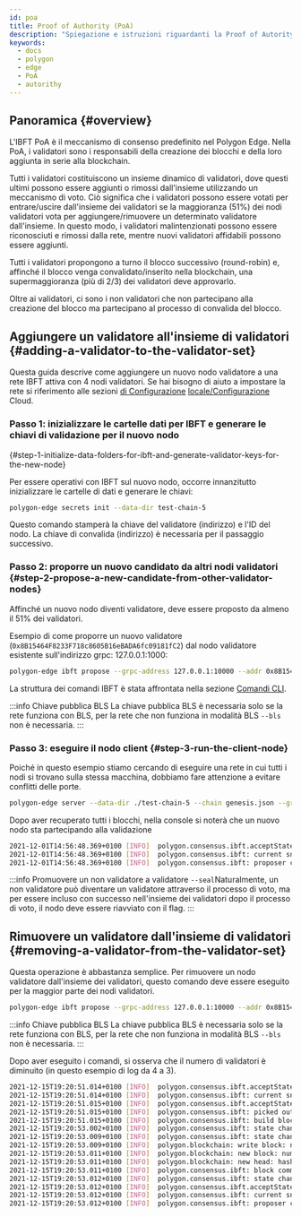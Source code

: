 ```yaml
---
id: poa
title: Proof of Authority (PoA)
description: "Spiegazione e istruzioni riguardanti la Proof of Autority."
keywords:
  - docs
  - polygon
  - edge
  - PoA
  - autorithy
---
```


## Panoramica {#overview}

L'IBFT PoA è il meccanismo di consenso predefinito nel Polygon Edge. Nella PoA, i validatori sono i responsabili della creazione dei blocchi e della loro aggiunta in serie alla blockchain.

Tutti i validatori costituiscono un insieme dinamico di validatori, dove questi ultimi possono essere aggiunti o rimossi dall'insieme utilizzando un meccanismo di voto. Ciò significa che i validatori possono essere votati per entrare/uscire dall'insieme dei validatori se la maggioranza (51%) dei nodi validatori vota per aggiungere/rimuovere un determinato validatore dall'insieme. In questo modo, i validatori malintenzionati possono essere riconosciuti e rimossi dalla rete, mentre nuovi validatori affidabili possono essere aggiunti.

Tutti i validatori propongono a turno il blocco successivo (round-robin) e, affinché il blocco venga convalidato/inserito nella blockchain, una supermaggioranza (più di 2/3) dei validatori deve approvarlo.

Oltre ai validatori, ci sono i non validatori che non partecipano alla creazione del blocco ma partecipano al processo di convalida del blocco.

## Aggiungere un validatore all'insieme di validatori {#adding-a-validator-to-the-validator-set}

Questa guida descrive come aggiungere un nuovo nodo validatore a una rete IBFT attiva con 4 nodi validatori. Se hai bisogno di aiuto a impostare la rete si riferimento alle sezioni [di Configurazione](/edge/get-started/set-up-ibft-locally.md) [locale/Configurazione](/edge/get-started/set-up-ibft-on-the-cloud.md) Cloud.

### Passo 1: inizializzare le cartelle dati per IBFT e generare le chiavi di validazione per il nuovo nodo
 {#step-1-initialize-data-folders-for-ibft-and-generate-validator-keys-for-the-new-node}

Per essere operativi con IBFT sul nuovo nodo, occorre innanzitutto inizializzare le cartelle di dati e generare le chiavi:

````bash
polygon-edge secrets init --data-dir test-chain-5
````

Questo comando stamperà la chiave del validatore (indirizzo) e l'ID del nodo. La chiave di convalida (indirizzo) è necessaria per il passaggio successivo.

### Passo 2: proporre un nuovo candidato da altri nodi validatori {#step-2-propose-a-new-candidate-from-other-validator-nodes}

Affinché un nuovo nodo diventi validatore, deve essere proposto da almeno il 51% dei validatori.

Esempio di come proporre un nuovo validatore (`0x8B15464F8233F718c8605B16eBADA6fc09181fC2`) dal nodo validatore esistente sull'indirizzo grpc: 127.0.0.1:1000:

````bash
polygon-edge ibft propose --grpc-address 127.0.0.1:10000 --addr 0x8B15464F8233F718c8605B16eBADA6fc09181fC2 --bls 0x9952735ca14734955e114a62e4c26a90bce42b4627a393418372968fa36e73a0ef8db68bba11ea967ff883e429b3bfdf --vote auth
````

La struttura dei comandi IBFT è stata affrontata nella sezione [Comandi CLI](/docs/edge/get-started/cli-commands).

:::info Chiave pubblica BLS
La chiave pubblica BLS è necessaria solo se la rete funziona con BLS, per la rete che non funziona in modalità BLS  `--bls` non è necessaria.
:::

### Passo 3: eseguire il nodo client {#step-3-run-the-client-node}

Poiché in questo esempio stiamo cercando di eseguire una rete in cui tutti i nodi si trovano sulla stessa macchina, dobbiamo fare attenzione a evitare conflitti delle porte.

````bash
polygon-edge server --data-dir ./test-chain-5 --chain genesis.json --grpc-address :50000 --libp2p :50001 --jsonrpc :50002 --seal
````

Dopo aver recuperato tutti i blocchi, nella console si noterà che un nuovo nodo sta partecipando alla validazione

````bash
2021-12-01T14:56:48.369+0100 [INFO]  polygon.consensus.ibft.acceptState: Accept state: sequence=4004
2021-12-01T14:56:48.369+0100 [INFO]  polygon.consensus.ibft: current snapshot: validators=5 votes=0
2021-12-01T14:56:48.369+0100 [INFO]  polygon.consensus.ibft: proposer calculated: proposer=0x8B15464F8233F718c8605B16eBADA6fc09181fC2 block=4004
````

:::info Promuovere un non validatore a validatore
`--seal`Naturalmente, un non validatore può diventare un validatore attraverso il processo di voto, ma per essere incluso con successo nell'insieme dei validatori dopo il processo di voto, il nodo deve essere riavviato con il flag.
:::

## Rimuovere un validatore dall'insieme di validatori {#removing-a-validator-from-the-validator-set}

Questa operazione è abbastanza semplice. Per rimuovere un nodo validatore dall'insieme dei validatori, questo comando deve essere eseguito per la maggior parte dei nodi validatori.

````bash
polygon-edge ibft propose --grpc-address 127.0.0.1:10000 --addr 0x8B15464F8233F718c8605B16eBADA6fc09181fC2 --bls 0x9952735ca14734955e114a62e4c26a90bce42b4627a393418372968fa36e73a0ef8db68bba11ea967ff883e429b3bfdf --vote drop
````

:::info Chiave pubblica BLS
La chiave pubblica BLS è necessaria solo se la rete funziona con BLS, per la rete che non funziona in modalità BLS  `--bls` non è necessaria.
:::

Dopo aver eseguito i comandi, si osserva che il numero di validatori è diminuito (in questo esempio di log da 4 a 3).

````bash
2021-12-15T19:20:51.014+0100 [INFO]  polygon.consensus.ibft.acceptState: Accept state: sequence=2399 round=1
2021-12-15T19:20:51.014+0100 [INFO]  polygon.consensus.ibft: current snapshot: validators=4 votes=2
2021-12-15T19:20:51.015+0100 [INFO]  polygon.consensus.ibft.acceptState: we are the proposer: block=2399
2021-12-15T19:20:51.015+0100 [INFO]  polygon.consensus.ibft: picked out txns from pool: num=0 remaining=0
2021-12-15T19:20:51.015+0100 [INFO]  polygon.consensus.ibft: build block: number=2399 txns=0
2021-12-15T19:20:53.002+0100 [INFO]  polygon.consensus.ibft: state change: new=ValidateState
2021-12-15T19:20:53.009+0100 [INFO]  polygon.consensus.ibft: state change: new=CommitState
2021-12-15T19:20:53.009+0100 [INFO]  polygon.blockchain: write block: num=2399 parent=0x768b3bdf26cdc770525e0be549b1fddb3e389429e2d302cb52af1722f85f798c
2021-12-15T19:20:53.011+0100 [INFO]  polygon.blockchain: new block: number=2399 hash=0x6538286881d32dc7722dd9f64b71ec85693ee9576e8a2613987c4d0ab9d83590 txns=0 generation_time_in_sec=2
2021-12-15T19:20:53.011+0100 [INFO]  polygon.blockchain: new head: hash=0x6538286881d32dc7722dd9f64b71ec85693ee9576e8a2613987c4d0ab9d83590 number=2399
2021-12-15T19:20:53.011+0100 [INFO]  polygon.consensus.ibft: block committed: sequence=2399 hash=0x6538286881d32dc7722dd9f64b71ec85693ee9576e8a2613987c4d0ab9d83590 validators=4 rounds=1 committed=3
2021-12-15T19:20:53.012+0100 [INFO]  polygon.consensus.ibft: state change: new=AcceptState
2021-12-15T19:20:53.012+0100 [INFO]  polygon.consensus.ibft.acceptState: Accept state: sequence=2400 round=1
2021-12-15T19:20:53.012+0100 [INFO]  polygon.consensus.ibft: current snapshot: validators=3 votes=0
2021-12-15T19:20:53.012+0100 [INFO]  polygon.consensus.ibft: proposer calculated: proposer=0xea21efC826F4f3Cb5cFc0f986A4d69C095c2838b block=2400
````
